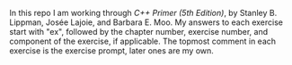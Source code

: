 In this repo I am working through *C++ Primer (5th Edition)*, by Stanley B. Lippman, Josée Lajoie, and Barbara E. Moo. My answers to each exercise start with "ex", followed by the chapter number, exercise number, and component of the exercise, if applicable. The topmost comment in each exercise is the exercise prompt, later ones are my own.
